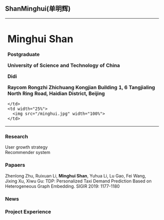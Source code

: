 ## ShanMinghui(单明辉)
<table border="0">
  <tr>
    <td width="75%">
      <h1>Minghui Shan</h1>
      <p><b>Postgraduate</b></p>
      <p><b>University of Science and Technology of China</b></p>
      <p><b>Didi</b></p>
      <p><b>Raycom Rongzhi Zhichuang Kongjian Building 1, 6 Tangjialing North Ring Road, Haidian District, Beijing</b></p>
      
    </td>
    <td width="25%">
      <img src="/minghui.jpg" width="100%">      
    </td>

</table>


### Research
User growth strategy   
Recommender system  
### Papaers
Zhenlong Zhu, Ruixuan Li, **Minghui Shan**, Yuhua Li, Lu Gao, Fei Wang, Jixing Xu, Xiwu Gu:
TDP: Personalized Taxi Demand Prediction Based on Heterogeneous Graph Embedding. SIGIR 2019: 1177-1180

### News

### Project Experience




